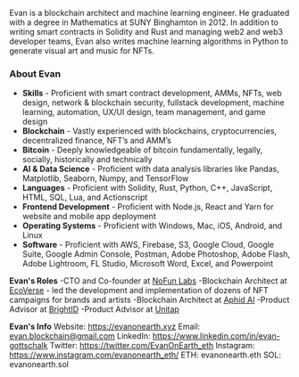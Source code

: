 Evan is a blockchain architect and machine learning engineer. He graduated with a degree in Mathematics at SUNY Binghamton in 2012. In addition to writing smart contracts in Solidity and Rust and managing web2 and web3 developer teams, Evan also writes machine learning algorithms in Python to generate visual art and music for NFTs.

### **About Evan**
- **Skills** - Proficient with smart contract development, AMMs, NFTs, web design, network & blockchain security,
fullstack development, machine learning, automation, UX/UI design, team management, and game design
- **Blockchain** - Vastly experienced with blockchains, cryptocurrencies, decentralized finance, NFT’s and AMM’s
- **Bitcoin** - Deeply knowledgeable of bitcoin fundamentally, legally, socially, historically and technically
- **AI & Data Science** - Proficient with data analysis libraries like Pandas, Matplotlib, Seaborn, Numpy, and TensorFlow
- **Languages** - Proficient with Solidity, Rust, Python, C++, JavaScript, HTML, SQL, Lua, and Actionscript
- **Frontend Development** - Proficient with Node.js, React and Yarn for website and mobile app deployment
- **Operating Systems** - Proficient with Windows, Mac, iOS, Android, and Linux
- **Software** - Proficient with AWS, Firebase, S3, Google Cloud, Google Suite, Google Admin Console, Postman, Adobe Photoshop, Adobe Flash, Adobe Lightroom, FL Studio, Microsoft Word, Excel, and Powerpoint

**Evan's Roles**
-CTO and Co-founder at [NoFun Labs](https://evanon.earth/nofunlabs)
-Blockchain Architect at [EcoVerse](https://ecoverse.io/) - led the development and implementation of dozens of NFT campaigns for brands and artists
-Blockchain Architect at [Aphid AI](https://aphid.com/leadership)
-Product Advisor at [BrightID](https://evanon.earth/brightid)
-Product Advisor at [Unitap](https://evanon.earth/unitap)

**Evan's Info**
Website: https://evanonearth.xyz
Email: evan.blockchain@gmail.com
LinkedIn: https://www.linkedin.com/in/evan-gottschalk
Twitter: https://twitter.com/EvanOnEarth_eth
Instagram: https://www.instagram.com/evanonearth_eth/
ETH: evanonearth.eth
SOL: evanonearth.sol
